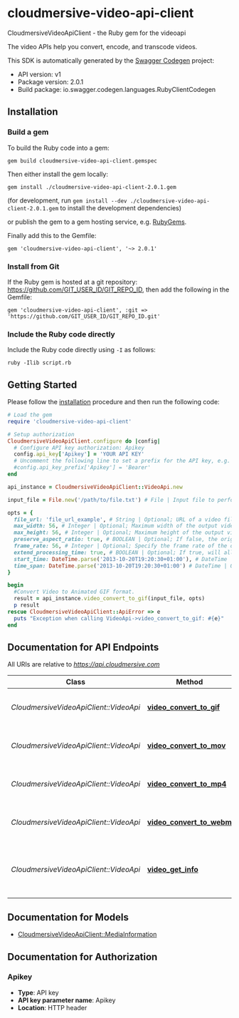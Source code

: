 # cloudmersive-video-api-client

CloudmersiveVideoApiClient - the Ruby gem for the videoapi

The video APIs help you convert, encode, and transcode videos.

This SDK is automatically generated by the [Swagger Codegen](https://github.com/swagger-api/swagger-codegen) project:

- API version: v1
- Package version: 2.0.1
- Build package: io.swagger.codegen.languages.RubyClientCodegen

## Installation

### Build a gem

To build the Ruby code into a gem:

```shell
gem build cloudmersive-video-api-client.gemspec
```

Then either install the gem locally:

```shell
gem install ./cloudmersive-video-api-client-2.0.1.gem
```
(for development, run `gem install --dev ./cloudmersive-video-api-client-2.0.1.gem` to install the development dependencies)

or publish the gem to a gem hosting service, e.g. [RubyGems](https://rubygems.org/).

Finally add this to the Gemfile:

    gem 'cloudmersive-video-api-client', '~> 2.0.1'

### Install from Git

If the Ruby gem is hosted at a git repository: https://github.com/GIT_USER_ID/GIT_REPO_ID, then add the following in the Gemfile:

    gem 'cloudmersive-video-api-client', :git => 'https://github.com/GIT_USER_ID/GIT_REPO_ID.git'

### Include the Ruby code directly

Include the Ruby code directly using `-I` as follows:

```shell
ruby -Ilib script.rb
```

## Getting Started

Please follow the [installation](#installation) procedure and then run the following code:
```ruby
# Load the gem
require 'cloudmersive-video-api-client'

# Setup authorization
CloudmersiveVideoApiClient.configure do |config|
  # Configure API key authorization: Apikey
  config.api_key['Apikey'] = 'YOUR API KEY'
  # Uncomment the following line to set a prefix for the API key, e.g. 'Bearer' (defaults to nil)
  #config.api_key_prefix['Apikey'] = 'Bearer'
end

api_instance = CloudmersiveVideoApiClient::VideoApi.new

input_file = File.new('/path/to/file.txt') # File | Input file to perform the operation on.

opts = { 
  file_url: 'file_url_example', # String | Optional; URL of a video file being used for conversion. Use this option for files larger than 2GB.
  max_width: 56, # Integer | Optional; Maximum width of the output video, up to the original video width. Defaults to 250 pixels.
  max_height: 56, # Integer | Optional; Maximum height of the output video, up to the original video width. Defaults to 250 pixels.
  preserve_aspect_ratio: true, # BOOLEAN | Optional; If false, the original video's aspect ratio will not be preserved, allowing customization of the aspect ratio using maxWidth and maxHeight, potentially skewing the video. Default is true.
  frame_rate: 56, # Integer | Optional; Specify the frame rate of the output video. Defaults to 24 frames per second.
  extend_processing_time: true, # BOOLEAN | Optional; If true, will allow additional processing time for the video file conversion, using one API call per additional minute over the 5 minute default processing time, up to a maximum of 25 total minutes. This is generally necessary for files larger than 500 MB or longer than 30 minutes.
  start_time: DateTime.parse('2013-10-20T19:20:30+01:00'), # DateTime | Optional; Specify the desired starting time of the GIF video in TimeSpan format.
  time_span: DateTime.parse('2013-10-20T19:20:30+01:00') # DateTime | Optional; Specify the desired length of the GIF video in TimeSpan format. Limit is 30 minutes.
}

begin
  #Convert Video to Animated GIF format.
  result = api_instance.video_convert_to_gif(input_file, opts)
  p result
rescue CloudmersiveVideoApiClient::ApiError => e
  puts "Exception when calling VideoApi->video_convert_to_gif: #{e}"
end

```

## Documentation for API Endpoints

All URIs are relative to *https://api.cloudmersive.com*

Class | Method | HTTP request | Description
------------ | ------------- | ------------- | -------------
*CloudmersiveVideoApiClient::VideoApi* | [**video_convert_to_gif**](docs/VideoApi.md#video_convert_to_gif) | **POST** /video/convert/to/gif | Convert Video to Animated GIF format.
*CloudmersiveVideoApiClient::VideoApi* | [**video_convert_to_mov**](docs/VideoApi.md#video_convert_to_mov) | **POST** /video/convert/to/mov | Convert Video to MOV format.
*CloudmersiveVideoApiClient::VideoApi* | [**video_convert_to_mp4**](docs/VideoApi.md#video_convert_to_mp4) | **POST** /video/convert/to/mp4 | Convert Video to MP4 format.
*CloudmersiveVideoApiClient::VideoApi* | [**video_convert_to_webm**](docs/VideoApi.md#video_convert_to_webm) | **POST** /video/convert/to/webm | Convert Video to WEBM format.
*CloudmersiveVideoApiClient::VideoApi* | [**video_get_info**](docs/VideoApi.md#video_get_info) | **POST** /video/convert/get-info | Get detailed information about a video or audio file


## Documentation for Models

 - [CloudmersiveVideoApiClient::MediaInformation](docs/MediaInformation.md)


## Documentation for Authorization


### Apikey

- **Type**: API key
- **API key parameter name**: Apikey
- **Location**: HTTP header

